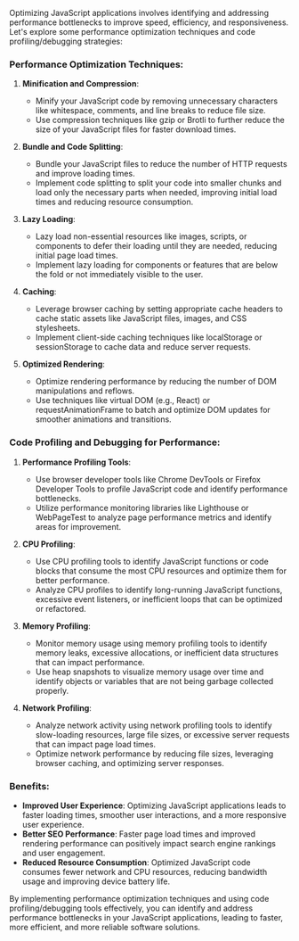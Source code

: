 Optimizing JavaScript applications involves identifying and addressing performance bottlenecks to improve speed, efficiency, and responsiveness. Let's explore some performance optimization techniques and code profiling/debugging strategies:

### Performance Optimization Techniques:

1. **Minification and Compression**:
   - Minify your JavaScript code by removing unnecessary characters like whitespace, comments, and line breaks to reduce file size.
   - Use compression techniques like gzip or Brotli to further reduce the size of your JavaScript files for faster download times.

2. **Bundle and Code Splitting**:
   - Bundle your JavaScript files to reduce the number of HTTP requests and improve loading times.
   - Implement code splitting to split your code into smaller chunks and load only the necessary parts when needed, improving initial load times and reducing resource consumption.

3. **Lazy Loading**:
   - Lazy load non-essential resources like images, scripts, or components to defer their loading until they are needed, reducing initial page load times.
   - Implement lazy loading for components or features that are below the fold or not immediately visible to the user.

4. **Caching**:
   - Leverage browser caching by setting appropriate cache headers to cache static assets like JavaScript files, images, and CSS stylesheets.
   - Implement client-side caching techniques like localStorage or sessionStorage to cache data and reduce server requests.

5. **Optimized Rendering**:
   - Optimize rendering performance by reducing the number of DOM manipulations and reflows.
   - Use techniques like virtual DOM (e.g., React) or requestAnimationFrame to batch and optimize DOM updates for smoother animations and transitions.

### Code Profiling and Debugging for Performance:

1. **Performance Profiling Tools**:
   - Use browser developer tools like Chrome DevTools or Firefox Developer Tools to profile JavaScript code and identify performance bottlenecks.
   - Utilize performance monitoring libraries like Lighthouse or WebPageTest to analyze page performance metrics and identify areas for improvement.

2. **CPU Profiling**:
   - Use CPU profiling tools to identify JavaScript functions or code blocks that consume the most CPU resources and optimize them for better performance.
   - Analyze CPU profiles to identify long-running JavaScript functions, excessive event listeners, or inefficient loops that can be optimized or refactored.

3. **Memory Profiling**:
   - Monitor memory usage using memory profiling tools to identify memory leaks, excessive allocations, or inefficient data structures that can impact performance.
   - Use heap snapshots to visualize memory usage over time and identify objects or variables that are not being garbage collected properly.

4. **Network Profiling**:
   - Analyze network activity using network profiling tools to identify slow-loading resources, large file sizes, or excessive server requests that can impact page load times.
   - Optimize network performance by reducing file sizes, leveraging browser caching, and optimizing server responses.

### Benefits:

- **Improved User Experience**: Optimizing JavaScript applications leads to faster loading times, smoother user interactions, and a more responsive user experience.
- **Better SEO Performance**: Faster page load times and improved rendering performance can positively impact search engine rankings and user engagement.
- **Reduced Resource Consumption**: Optimized JavaScript code consumes fewer network and CPU resources, reducing bandwidth usage and improving device battery life.

By implementing performance optimization techniques and using code profiling/debugging tools effectively, you can identify and address performance bottlenecks in your JavaScript applications, leading to faster, more efficient, and more reliable software solutions.